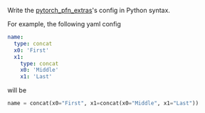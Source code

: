 Write the [pytorch_pfn_extras](https://github.com/pfnet/pytorch-pfn-extras/blob/master/docs/config.md)'s config in Python syntax.

For example, the following yaml config

```yaml
name:
  type: concat
  x0: 'First'
  x1:
    type: concat
    x0: 'Middle'
    x1: 'Last'
```

will be

```python
name = concat(x0="First", x1=concat(x0="Middle", x1="Last"))
```
